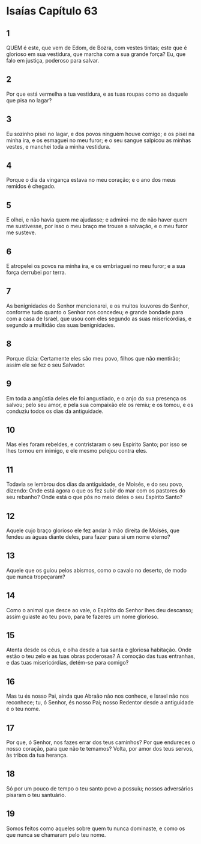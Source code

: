 # Isaías Capítulo 63

## 1
QUEM é este, que vem de Edom, de Bozra, com vestes tintas; este que é glorioso em sua vestidura, que marcha com a sua grande força? Eu, que falo em justiça, poderoso para salvar.

## 2
Por que está vermelha a tua vestidura, e as tuas roupas como as daquele que pisa no lagar?

## 3
Eu sozinho pisei no lagar, e dos povos ninguém houve comigo; e os pisei na minha ira, e os esmaguei no meu furor; e o seu sangue salpicou as minhas vestes, e manchei toda a minha vestidura.

## 4
Porque o dia da vingança estava no meu coração; e o ano dos meus remidos é chegado.

## 5
E olhei, e não havia quem me ajudasse; e admirei-me de não haver quem me sustivesse, por isso o meu braço me trouxe a salvação, e o meu furor me susteve.

## 6
E atropelei os povos na minha ira, e os embriaguei no meu furor; e a sua força derrubei por terra.

## 7
As benignidades do Senhor mencionarei, e os muitos louvores do Senhor, conforme tudo quanto o Senhor nos concedeu; e grande bondade para com a casa de Israel, que usou com eles segundo as suas misericórdias, e segundo a multidão das suas benignidades.

## 8
Porque dizia: Certamente eles são meu povo, filhos que não mentirão; assim ele se fez o seu Salvador.

## 9
Em toda a angústia deles ele foi angustiado, e o anjo da sua presença os salvou; pelo seu amor, e pela sua compaixão ele os remiu; e os tomou, e os conduziu todos os dias da antiguidade.

## 10
Mas eles foram rebeldes, e contristaram o seu Espírito Santo; por isso se lhes tornou em inimigo, e ele mesmo pelejou contra eles.

## 11
Todavia se lembrou dos dias da antiguidade, de Moisés, e do seu povo, dizendo: Onde está agora o que os fez subir do mar com os pastores do seu rebanho? Onde está o que pôs no meio deles o seu Espírito Santo?

## 12
Aquele cujo braço glorioso ele fez andar à mão direita de Moisés, que fendeu as águas diante deles, para fazer para si um nome eterno?

## 13
Aquele que os guiou pelos abismos, como o cavalo no deserto, de modo que nunca tropeçaram?

## 14
Como o animal que desce ao vale, o Espírito do Senhor lhes deu descanso; assim guiaste ao teu povo, para te fazeres um nome glorioso.

## 15
Atenta desde os céus, e olha desde a tua santa e gloriosa habitação. Onde estão o teu zelo e as tuas obras poderosas? A comoção das tuas entranhas, e das tuas misericórdias, detém-se para comigo?

## 16
Mas tu és nosso Pai, ainda que Abraão não nos conhece, e Israel não nos reconhece; tu, ó Senhor, és nosso Pai; nosso Redentor desde a antiguidade é o teu nome.

## 17
Por que, ó Senhor, nos fazes errar dos teus caminhos? Por que endureces o nosso coração, para que não te temamos? Volta, por amor dos teus servos, às tribos da tua herança.

## 18
Só por um pouco de tempo o teu santo povo a possuiu; nossos adversários pisaram o teu santuário.

## 19
Somos feitos como aqueles sobre quem tu nunca dominaste, e como os que nunca se chamaram pelo teu nome.

